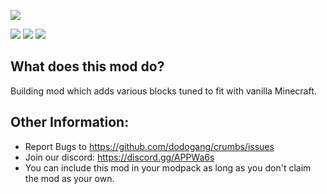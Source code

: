 ![](https://i.imgur.com/rvMrevP.png)

[![](http://cf.way2muchnoise.eu/full_415747_downloads.svg)](https://www.curseforge.com/minecraft/mc-mods/crumbs)
[![](https://modrinth-utils.vercel.app/api/badge/downloads/?id=crumbs&logo=true)](https://modrinth.com/mod/crumbs)
[![](http://cf.way2muchnoise.eu/versions/415747.svg)](https://www.curseforge.com/minecraft/mc-mods/crumbs)

## What does this mod do?

Building mod which adds various blocks tuned to fit with vanilla Minecraft.

## Other Information:
- Report Bugs to https://github.com/dodogang/crumbs/issues
- Join our discord: https://discord.gg/APPWa6s
- You can include this mod in your modpack as long as you don't claim the mod as your own.
